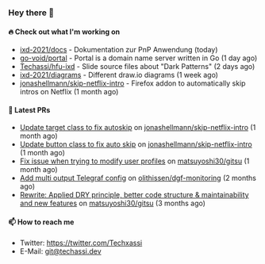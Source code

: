 ### Hey there 👋

#### 🔥 Check out what I'm working on


- [ixd-2021/docs](https://github.com/ixd-2021/docs) - Dokumentation zur PnP Anwendung (today)
- [go-void/portal](https://github.com/go-void/portal) - Portal is a domain name server written in Go (1 day ago)
- [Techassi/hfu-ixd](https://github.com/Techassi/hfu-ixd) - Slide source files about &#34;Dark Patterns&#34; (2 days ago)
- [ixd-2021/diagrams](https://github.com/ixd-2021/diagrams) - Different draw.io diagrams (1 week ago)
- [jonashellmann/skip-netflix-intro](https://github.com/jonashellmann/skip-netflix-intro) - Firefox addon to automatically skip intros on Netflix (1 month ago)

#### 🧪 Latest PRs


- [Update target class to fix autoskip](https://github.com/jonashellmann/skip-netflix-intro/pull/2) on [jonashellmann/skip-netflix-intro](https://github.com/jonashellmann/skip-netflix-intro) (1 month ago)
- [Update button class to fix auto skip](https://github.com/jonashellmann/skip-netflix-intro/pull/1) on [jonashellmann/skip-netflix-intro](https://github.com/jonashellmann/skip-netflix-intro) (1 month ago)
- [Fix issue when trying to modify user profiles](https://github.com/matsuyoshi30/gitsu/pull/20) on [matsuyoshi30/gitsu](https://github.com/matsuyoshi30/gitsu) (1 month ago)
- [Add multi output Telegraf config](https://github.com/olithissen/dgf-monitoring/pull/2) on [olithissen/dgf-monitoring](https://github.com/olithissen/dgf-monitoring) (2 months ago)
- [Rewrite: Applied DRY principle, better code structure &amp; maintainability and new features](https://github.com/matsuyoshi30/gitsu/pull/16) on [matsuyoshi30/gitsu](https://github.com/matsuyoshi30/gitsu) (3 months ago)

#### 📫 How to reach me

- Twitter: https://twitter.com/Techxassi
- E-Mail: git@techassi.dev